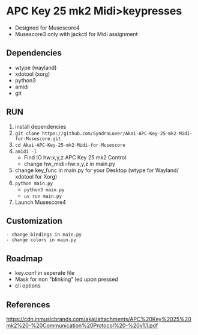 # APC Key 25 mk2 Midi>keypresses
- Designed for Musescore4
- Musescore3 only with jackctl for Midi assignment

## Dependencies
- wtype (wayland)
- xdotool (xorg)
- python3
- amidi
- git

## RUN
1. install dependencies
2. `git clone https://github.com/SyndraLover/Akai-APC-Key-25-mk2-Midi-for-Musescore.git`
3. `cd Akai-APC-Key-25-mk2-Midi-for-Musescore`
4. `amidi -l`
    - Find IO  hw:x,y,z  APC Key 25 mk2 Control
    - change hw_midi=hw:x,y,z in main.py
5. change key_func in main.py for your Desktop (wtype for Wayland/ xdotool for Xorg)
6. `python main.py`
    - `python3 main.py`
    - `uv run main.py`
7. Launch Musescore4

## Customization
    - change bindings in main.py
    - change colors in main.py

## Roadmap
- key.conf in seperate file
- Mask for non "blinking" led upon pressed
- cli options

## References
https://cdn.inmusicbrands.com/akai/attachments/APC%20Key%2025%20mk2%20-%20Communication%20Protocol%20-%20v1.1.pdf